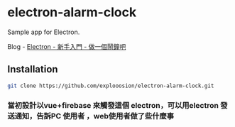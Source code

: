 # electron-alarm-clock
Sample app for Electron.

Blog - [Electron - 新手入門 - 做一個鬧鐘吧](https://dotblogs.com.tw/explooosion/2018/03/25/181604)

## Installation
```bash
git clone https://github.com/explooosion/electron-alarm-clock.git
```

### 當初設計以vue+firebase 來觸發這個 electron，可以用electron 發送通知，告訴PC 使用者 ，web使用者做了些什麼事
